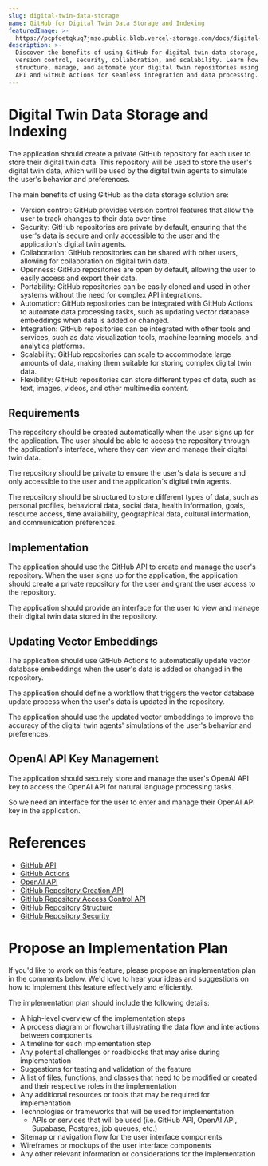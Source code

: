 ```yaml
---
slug: digital-twin-data-storage
name: GitHub for Digital Twin Data Storage and Indexing
featuredImage: >-
  https://pcpfoetqkuq7jmso.public.blob.vercel-storage.com/docs/digital-twin-safe/digital-twin-data-storage.jpg
description: >-
  Discover the benefits of using GitHub for digital twin data storage, including
  version control, security, collaboration, and scalability. Learn how to
  structure, manage, and automate your digital twin repositories using GitHub
  API and GitHub Actions for seamless integration and data processing.
---
```

# Digital Twin Data Storage and Indexing

The application should create a private GitHub repository for each user to store their digital twin data. This repository will be used to store the user's digital twin data, which will be used by the digital twin agents to simulate the user's behavior and preferences.

The main benefits of using GitHub as the data storage solution are:
- Version control: GitHub provides version control features that allow the user to track changes to their data over time.
- Security: GitHub repositories are private by default, ensuring that the user's data is secure and only accessible to the user and the application's digital twin agents.
- Collaboration: GitHub repositories can be shared with other users, allowing for collaboration on digital twin data.
- Openness: GitHub repositories are open by default, allowing the user to easily access and export their data.
- Portability: GitHub repositories can be easily cloned and used in other systems without the need for complex API integrations.
- Automation: GitHub repositories can be integrated with GitHub Actions to automate data processing tasks, such as updating vector database embeddings when data is added or changed.
- Integration: GitHub repositories can be integrated with other tools and services, such as data visualization tools, machine learning models, and analytics platforms.
- Scalability: GitHub repositories can scale to accommodate large amounts of data, making them suitable for storing complex digital twin data.
- Flexibility: GitHub repositories can store different types of data, such as text, images, videos, and other multimedia content.

## Requirements

The repository should be created automatically when the user signs up for the application.
The user should be able to access the repository through the application's interface,
where they can view and manage their digital twin data.

The repository should be private to ensure the user's data is secure and only accessible to the user and the application's digital twin agents.

The repository should be structured to store different types of data, such as personal profiles, behavioral data, social data, health information, goals, resource access, time availability, geographical data, cultural information, and communication preferences.


## Implementation

The application should use the GitHub API to create and manage the user's repository.
When the user signs up for the application, the application should create a private repository for the user and grant the user access to the repository.

The application should provide an interface for the user to view and manage their digital twin data stored in the repository.

## Updating Vector Embeddings

The application should use GitHub Actions to automatically update vector database embeddings when the user's data is added or changed in the repository.

The application should define a workflow that triggers the vector database update process when the user's data is updated in the repository.

The application should use the updated vector embeddings to improve the accuracy of the digital twin agents' simulations of the user's behavior and preferences.

## OpenAI API Key Management

The application should securely store and manage the user's OpenAI API key to access the OpenAI API for natural language processing tasks.

So we need an interface for the user to enter and manage their OpenAI API key in the application.

# References

- [GitHub API](https://docs.github.com/en/rest)
- [GitHub Actions](https://docs.github.com/en/actions)
- [OpenAI API](https://beta.openai.com/docs/)
- [GitHub Repository Creation API](https://docs.github.com/en/rest/reference/repos#create-a-repository-for-the-authenticated-user)
- [GitHub Repository Access Control API](https://docs.github.com/en/rest/reference/repos#add-a-repository-collaborator)
- [GitHub Repository Structure](https://docs.github.com/en/rest/reference/repos#create-a-file)
- [GitHub Repository Security](https://docs.github.com/en/rest/reference/repos#update-a-repository)

# Propose an Implementation Plan

If you'd like to work on this feature, please propose an implementation plan in the comments below. We'd love to hear your ideas and suggestions on how to implement this feature effectively and efficiently.

The implementation plan should include the following details:
- A high-level overview of the implementation steps
- A process diagram or flowchart illustrating the data flow and interactions between components
- A timeline for each implementation step
- Any potential challenges or roadblocks that may arise during implementation
- Suggestions for testing and validation of the feature
- A list of files, functions, and classes that need to be modified or created and their respective roles in the implementation
- Any additional resources or tools that may be required for implementation
- Technologies or frameworks that will be used for implementation
  - APIs or services that will be used (i.e. GitHub API, OpenAI API, Supabase, Postgres, job queues, etc.)
- Sitemap or navigation flow for the user interface components
- Wireframes or mockups of the user interface components
- Any other relevant information or considerations for the implementation



